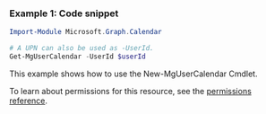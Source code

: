 ### Example 1: Code snippet

```powershellImport-Module Microsoft.Graph.Calendar

# A UPN can also be used as -UserId.
Get-MgUserCalendar -UserId $userId
```
This example shows how to use the New-MgUserCalendar Cmdlet.
To learn about permissions for this resource, see the [permissions reference](/graph/permissions-reference).

